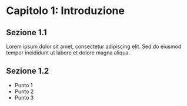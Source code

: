 # Capitolo 1: Introduzione

## Sezione 1.1
Lorem ipsum dolor sit amet, consectetur adipiscing elit. Sed do eiusmod tempor incididunt ut labore et dolore magna aliqua.

## Sezione 1.2
* Punto 1
* Punto 2
* Punto 3
